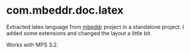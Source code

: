 # com.mbeddr.doc.latex
Extracted latex language from [mbeddr](http://mbeddr.com) project in a standalone project. I added some extensions and changed the layout a little bit.

Works with MPS 3.2.
